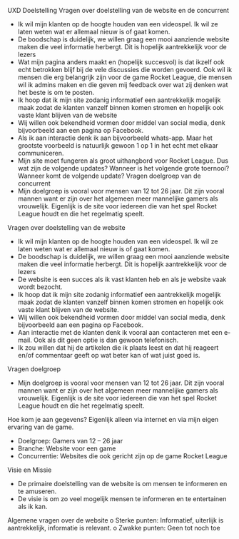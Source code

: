 UXD Doelstelling
Vragen over doelstelling van de website en de concurrent
-	Ik wil mijn klanten op de hoogte houden van een videospel. Ik wil ze laten weten wat er allemaal nieuw is of gaat komen.
-	De boodschap is duidelijk, we willen graag een mooi aanziende website maken die veel informatie herbergt. Dit is hopelijk aantrekkelijk voor de lezers
-	Wat mijn pagina anders maakt en (hopelijk succesvol) is dat ikzelf ook echt betrokken blijf bij de vele discussies die worden gevoerd. Ook wil ik mensen die erg belangrijk zijn voor de game Rocket League, die mensen wil ik admins maken en die geven mij feedback over wat zij denken wat het beste is om te posten.
-	Ik hoop dat ik mijn site zodanig informatief een aantrekkelijk mogelijk maak zodat de klanten vanzelf binnen komen stromen en hopelijk ook vaste klant blijven van de website
-	Wij willen ook bekendheid vormen door middel van social media, denk bijvoorbeeld aan een pagina op Facebook.
-	Als ik aan interactie denk ik aan bijvoorbeeld whats-app. Maar het grootste voorbeeld is natuurlijk gewoon 1 op 1 in het echt met elkaar communiceren.
-	Mijn site moet fungeren als groot uithangbord voor Rocket League. Dus wat zijn de volgende updates? Wanneer is het volgende grote toernooi? Wanneer komt de volgende update? 
Vragen doelgroep van de concurrent
-	Mijn doelgroep is vooral voor mensen van 12 tot 26 jaar. Dit zijn vooral mannen want er zijn over het algemeen meer mannelijke gamers als vrouwelijk. Eigenlijk is de site voor iedereen die van het spel Rocket League houdt en die het regelmatig speelt.

Vragen over doelstelling van de website
-	Ik wil mijn klanten op de hoogte houden van een videospel. Ik wil ze laten weten wat er allemaal nieuw is of gaat komen.
-	De boodschap is duidelijk, we willen graag een mooi aanziende website maken die veel informatie herbergt. Dit is hopelijk aantrekkelijk voor de lezers
-	De website is een succes als ik vast klanten heb en als je website vaak wordt bezocht.
-	Ik hoop dat ik mijn site zodanig informatief een aantrekkelijk mogelijk maak zodat de klanten vanzelf binnen komen stromen en hopelijk ook vaste klant blijven van de website.
-	Wij willen ook bekendheid vormen door middel van social media, denk bijvoorbeeld aan een pagina op Facebook.
-	Aan interactie met de klanten denk ik vooral aan contacteren met een e-mail. Ook als dit geen optie is dan gewoon telefonisch.
-	Ik zou willen dat hij de artikelen die ik plaats leest en dat hij reageert en/of commentaar geeft op wat beter kan of wat juist goed is.

Vragen doelgroep
-	Mijn doelgroep is vooral voor mensen van 12 tot 26 jaar. Dit zijn vooral mannen want er zijn over het algemeen meer mannelijke gamers als vrouwelijk. Eigenlijk is de site voor iedereen die van het spel Rocket League houdt en die het regelmatig speelt.


Hoe kom je aan gegevens?
Eigenlijk alleen via internet en via mijn eigen ervaring van de game.

-	Doelgroep: Gamers van 12 – 26 jaar
-	Branche: Website voor een game
-	Concurrentie: Websites die ook gericht zijn op de game Rocket League

Visie en Missie
-	De primaire doelstelling van de website is om mensen te informeren en te amuseren.
-	De visie is om zo veel mogelijk mensen te informeren en te entertainen als ik kan. 

Algemene vragen over de website
o	Sterke punten: Informatief, uiterlijk is aantrekkelijk, informatie is relevant.
o	Zwakke punten: Geen tot noch toe
